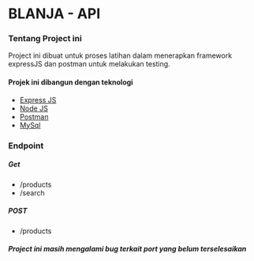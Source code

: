 # BLANJA - API

### Tentang Project ini
Project ini dibuat untuk proses latihan dalam menerapkan framework expressJS dan postman untuk melakukan testing.

#### Projek ini dibangun dengan teknologi
- [Express JS](https://expressjs.com/en/starter/hello-world.html)
- [Node JS](https://nodejs.org/en/about/)
- [Postman](https://www.postman.com/)
- [MySql](https://www.mysql.com/)

### Endpoint
##### Get
- /products
- /search

##### POST
- /products


##### Project ini masih mengalami bug terkait port yang belum terselesaikan
